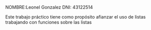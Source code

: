 NOMBRE:Leonel Gonzalez
DNI: 43122514

Este trabajo práctico tiene como propósito afianzar el uso de listas trabajando con funciones sobre las listas